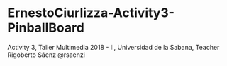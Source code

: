 # ErnestoCiurlizza-Activity3-PinballBoard
Activity 3, Taller Multimedia 2018 - II, Universidad de la Sabana, Teacher Rigoberto Sáenz @rsaenzi
